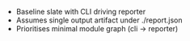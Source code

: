 - Baseline slate with CLI driving reporter
- Assumes single output artifact under ./report.json
- Prioritises minimal module graph (cli -> reporter)
